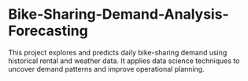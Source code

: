 # Bike-Sharing-Demand-Analysis-Forecasting
This project explores and predicts daily bike-sharing demand using historical rental and weather data. It applies data science techniques to uncover demand patterns and improve operational planning.
